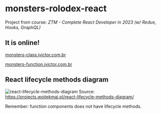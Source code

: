 # monsters-rolodex-react
Project from course: <i>ZTM - Complete React Developer in 2023 (w/ Redux, Hooks, GraphQL)</i>

## It is online!

[monsters-class.jvictor.com.br](https://monsters-class.jvictor.com.br)

[monsters-function.jvictor.com.br](https://monsters-function.jvictor.com.br)


## React lifecycle methods diagram
![react-lifecycle-methods-diagram](https://user-images.githubusercontent.com/28718999/200190851-9f3ab802-975d-4cf1-ab63-0ff675ee3428.png)
Source: https://projects.wojtekmaj.pl/react-lifecycle-methods-diagram/

Remember: function components does not have lifecycle methods.

